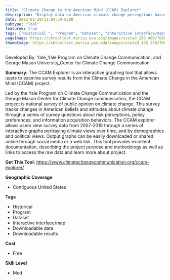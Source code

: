 ```yaml
---
title: "Climate Change in the American Mind (CCAM) Explorer"
description: "Display data on American climate change perceptions based on year and respondent characteristics"
date: 2022-02-28T11:04:50-0500
pubtype: "Tool"
featured: true
tags: ["Historical ", "Program", "Dataset", "Interactive interface/map", "Downloadable data", "Downloadable results"]
pageImage: https://cbtooltest.marisa.psu.edu/images/scaled_250_400/TOOLID_42.0_ScreenCapture-1.png
thumbImage: https://cbtooltest.marisa.psu.edu/images/scaled_156_250/TOOLID_42.0_ScreenCapture-1.png
---
```

Developed By: Yale_Yale Program on Climate Change Communication, and George Mason University_Center for Climate Change Communication

**Summary:** The CCAM Explorer is an interactive graphing tool that allows users to examine survey results from the Climate Change in the American Mind (CCAM) project. 

Led by the Yale Program on Climate Change Communication and the George Mason Center for Climate Change communication, the CCAM project is national survey of public opinion on climate change. This survey tracks changes in American beliefs and attitudes about climate change through a series of survey questions about risk perceptions, policy preferences, and information acquisition behaviors. The CCAM explorer allows users view survey data from 2007-2018 through a series of interactive graphs portraying climate views over time, and by demographics and political views. Output graphs can be easily downloaded or shared online through social media or a web link. This tool provides excellent documentation, describing the project purpose and methodology as well as links to access the raw data and learn more about project. 

__**Get This Tool:**__ https://www.climatechangecommunication.org/ccam-explorer/

__**Geographic Coverage**__
- Contiguous United States

__**Tags**__
-  Historical 
-  Program
-  Dataset
-  Interactive interface/map
-  Downloadable data
-  Downloadable results

__**Cost**__
- Free

__**Skill Level**__
- Med
